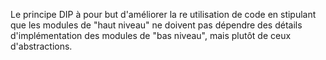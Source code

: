 Le principe DIP à pour but d'améliorer la re utilisation de code en stipulant que les modules de "haut niveau" ne doivent pas dépendre des détails d'implémentation des modules de "bas niveau", mais plutôt de ceux d'abstractions.

